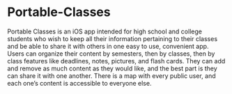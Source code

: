 # Portable-Classes  

Portable Classes is an iOS app intended for high school and college students who wish to keep all their information pertaining to their classes and be able to share it with others in one easy to use, convenient app. Users can organize their content by semesters, then by classes, then by class features like deadlines, notes, pictures, and flash cards. They can add and remove as much content as they would like, and the best part is they can share it with one another. There is a map with every public user, and each one’s content is accessible to everyone else.
